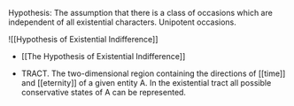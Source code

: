 Hypothesis: The assumption that there is a class of occasions which are independent of all existential characters. Unipotent occasions.

![[Hypothesis of Existential Indifference]]
- [[The Hypothesis of Existential Indifference]]

- TRACT. The two-dimensional region containing the directions of [[time]] and [[eternity]] of a given entity A. In the existential tract all possible conservative states of A can be represented.